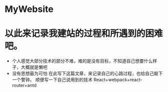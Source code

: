 # MyWebsite
以此来记录我建站的过程和所遇到的困难吧。
===
+ 个人感觉大部分技术的部分不难，难的是没有目标，不知道自己想要什么样子，大概就是懒吧
+ 没有思想最为可怕
在此写下这篇文章，来记录自己的心路过程，也给自己敲下一个警钟。
        顺便写一下自己说用到的技术
        React+webpack+react-router+antd
